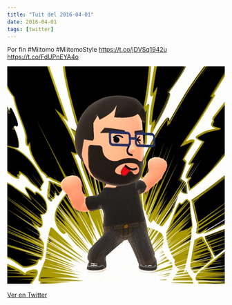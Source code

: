 ```yaml
---
title: "Tuit del 2016-04-01"
date: 2016-04-01
tags: [twitter]
---
```


Por fin #Miitomo #MiitomoStyle  https://t.co/jDVSq1942u https://t.co/FdUPnEYA4o

![Imagen](/assets/images/715711149392662529-Ce63f4tWwAE43lX.jpg)

[Ver en Twitter](https://twitter.com/i/web/status/715711149392662529)

